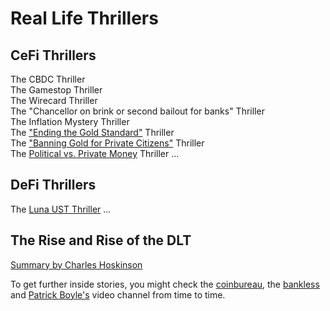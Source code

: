 # Real Life Thrillers

## CeFi Thrillers
The CBDC Thriller   
The Gamestop Thriller    
The Wirecard Thriller    
The "Chancellor on brink or second bailout for banks" Thriller    
The Inflation Mystery Thriller    
The ["Ending the Gold Standard"](https://www.youtube.com/watch?v=iRzr1QU6K1o) Thriller     
The ["Banning Gold for Private Citizens"](https://de.wikipedia.org/wiki/Executive_Order_6102) Thriller   
The [Political vs. Private Money](https://www.youtube.com/watch?v=l7hZjV2rsbQ) Thriller
... 

## DeFi Thrillers
The [Luna UST Thriller](https://www.youtube.com/watch?v=0CutSymg94I)
...

## The Rise and Rise of the DLT
[Summary by Charles Hoskinson](https://www.youtube.com/watch?v=nhMwbtzdYcs&t=8s)   

To get further inside stories, you might check the [coinbureau](https://www.youtube.com/c/CoinBureau), the [bankless](https://www.youtube.com/c/Bankless) and [Patrick Boyle's](https://www.youtube.com/c/PatrickBoyleOnFinance) video channel from time to time.
